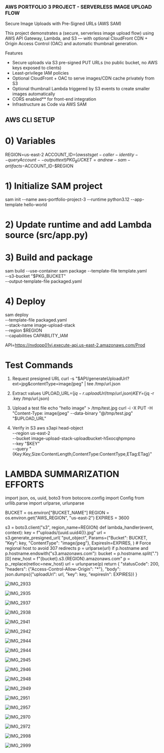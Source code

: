 ### AWS PORTFOLIO 3 PROJECT - SERVERLESS IMAGE UPLOAD FLOW 

Secure Image Uploads with Pre-Signed URLs (AWS SAM)

This project demonstrates a (secure, serverless image upload flow) using AWS API Gateway, Lambda, and S3 — with optional CloudFront CDN + Origin Access Control (OAC) and automatic thumbnail generation.

Features
- Secure uploads via S3 pre-signed PUT URLs (no public bucket, no AWS keys exposed to clients)
- Least-privilege IAM policies
- Optional CloudFront + OAC to serve images/CDN cache privately from S3
- Optional thumbnail Lambda triggered by S3 events to create smaller images automatically
- CORS enabled** for front-end integration
- Infrastructure as Code via AWS SAM

## AWS CLI SETUP

# 0) Variables
REGION=us-east-2
ACCOUNT_ID=$(aws sts get-caller-identity --query Account --output text)
PKG_BUCKET=andrew-sam-artifacts-$ACCOUNT_ID-$REGION

# 1) Initialize SAM project
sam init --name aws-portfolio-project-3 --runtime python3.12 --app-template hello-world

# 2) Update runtime and add Lambda source (src/app.py)

# 3) Build and package
sam build --use-container
sam package --template-file template.yaml \
  --s3-bucket "$PKG_BUCKET" \
  --output-template-file packaged.yaml

# 4) Deploy
sam deploy \
  --template-file packaged.yaml \
  --stack-name image-upload-stack \
  --region $REGION \
  --capabilities CAPABILITY_IAM

API=https://nvdopp01vj.execute-api.us-east-2.amazonaws.com/Prod

# Test Commands
1) Request presigned URL
curl -s "$API/generateUploadUrl?ext=jpg&contentType=image/jpeg" | tee /tmp/url.json

2) Extract values
UPLOAD_URL=$(jq -r .uploadUrl /tmp/url.json)
KEY=$(jq -r .key /tmp/url.json)

3) Upload a test file
echo "hello image" > /tmp/test.jpg
curl -i -X PUT -H "Content-Type: image/jpeg" --data-binary "@/tmp/test.jpg" "$UPLOAD_URL"

4) Verify in S3
aws s3api head-object \
  --region us-east-2 \
  --bucket image-upload-stack-uploadbucket-h5xocqhpmpno \
  --key "$KEY" \
  --query "{Key:Key,Size:ContentLength,ContentType:ContentType,ETag:ETag}"

   


# LAMBDA SUMMARIZATION EFFORTS
import json, os, uuid, boto3
from botocore.config import Config
from urllib.parse import urlparse, urlunparse

BUCKET = os.environ["BUCKET_NAME"]
REGION = os.environ.get("AWS_REGION", "us-east-2")
EXPIRES = 3600

s3 = boto3.client("s3", region_name=REGION)
def lambda_handler(event, context):
    key = f"uploads/{uuid.uuid4()}.jpg"
    url = s3.generate_presigned_url(
        "put_object",
        Params={"Bucket": BUCKET, "Key": key, "ContentType": "image/jpeg"},
        ExpiresIn=EXPIRES,
    )
    # Force regional host to avoid 307 redirects
    p = urlparse(url)
    if p.hostname and p.hostname.endswith("s3.amazonaws.com"):
        bucket = p.hostname.split(".")[0]
        new_host = f"{bucket}.s3.{REGION}.amazonaws.com"
        p = p._replace(netloc=new_host)
        url = urlunparse(p)
    return {
        "statusCode": 200,
        "headers": {"Access-Control-Allow-Origin": "*"},
        "body": json.dumps({"uploadUrl": url, "key": key, "expiresIn": EXPIRES})
    }

  
  ![IMG_2933](https://github.com/user-attachments/assets/2c149e44-dfa8-4133-8c26-495bb08b85b6)

  ![IMG_2935](https://github.com/user-attachments/assets/8ae966eb-23d1-4fe4-861f-616f3d32e2dc)

  ![IMG_2937](https://github.com/user-attachments/assets/63802f20-9c6a-4a68-bd6e-5a195728295e)

  ![IMG_2938](https://github.com/user-attachments/assets/dd4f7088-7b6a-43af-9c10-6addd9376d16)

  ![IMG_2941](https://github.com/user-attachments/assets/54fe60c0-e1b1-4861-beab-e79f2e6a74a7)

  ![IMG_2942](https://github.com/user-attachments/assets/afb63813-36b4-473f-9f85-8790fc3ea024)

  ![IMG_2944](https://github.com/user-attachments/assets/688ea492-c246-419b-8826-ca08fcdbcfca)

  ![IMG_2944](https://github.com/user-attachments/assets/8ba09406-9f99-4bc5-86dd-c874bb25fe2f)

  ![IMG_2945](https://github.com/user-attachments/assets/20802996-4d10-4941-9552-2a3a2bf407fe)

  ![IMG_2946](https://github.com/user-attachments/assets/7d88bee2-9ee0-4676-b7e3-2dc4f9215246)

  ![IMG_2948](https://github.com/user-attachments/assets/2fa4da09-8840-4156-8e89-0cb10f7d68d7)

  ![IMG_2949](https://github.com/user-attachments/assets/a12ce8de-6483-4c57-aa61-fd39e54a920c)

  ![IMG_2951](https://github.com/user-attachments/assets/ae380e5d-ddeb-47e4-a4ac-2b57bd563fc2)

  ![IMG_2957](https://github.com/user-attachments/assets/e2f261d1-baad-491e-bdcf-57b5961ad5cc)
  
  ![IMG_2970](https://github.com/user-attachments/assets/6f46eef2-e8ae-4717-9f72-58430ae9194c)

  ![IMG_2972](https://github.com/user-attachments/assets/e9cfedbc-39f3-45fd-90a9-59e3524a8a92)

  ![IMG_2998](https://github.com/user-attachments/assets/bf8331fc-0ef9-4199-83ab-bce298935cfe)

  ![IMG_2999](https://github.com/user-attachments/assets/f2cb6c96-9b32-46e7-bd78-02c5d1767107)


   

